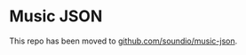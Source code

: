 # Music JSON

This repo has been moved to <a href="http://github.com/soundio/music-json">github.com/soundio/music-json</a>.
